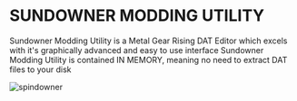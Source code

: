 SUNDOWNER MODDING UTILITY
===========================================

Sundowner Modding Utility is a Metal Gear Rising DAT Editor which excels with it's graphically advanced and easy to use interface
Sundowner Modding Utility is contained IN MEMORY, meaning no need to extract DAT files to your disk

![spindowner](https://github.com/user-attachments/assets/be09d62b-35cc-4467-93a2-597d00f891a2)

